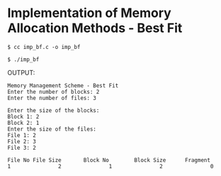 # Implementation of Memory Allocation Methods - Best Fit

`$ cc imp_bf.c -o imp_bf`

`$ ./imp_bf`

OUTPUT:

```
Memory Management Scheme - Best Fit
Enter the number of blocks: 2
Enter the number of files: 3

Enter the size of the blocks:
Block 1: 2
Block 2: 1
Enter the size of the files:
File 1: 2
File 2: 3
File 3: 2

File No File Size       Block No        Block Size      Fragment
1               2               1               2               0                                                                                                                                                                                                                                            

```
